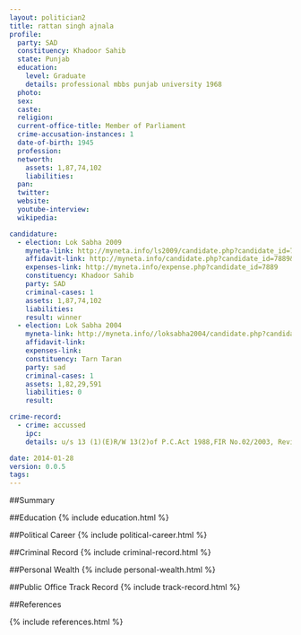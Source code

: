 ```yaml
---
layout: politician2
title: rattan singh ajnala
profile: 
  party: SAD
  constituency: Khadoor Sahib
  state: Punjab
  education: 
    level: Graduate
    details: professional mbbs punjab university 1968
  photo: 
  sex: 
  caste: 
  religion: 
  current-office-title: Member of Parliament
  crime-accusation-instances: 1
  date-of-birth: 1945
  profession: 
  networth: 
    assets: 1,87,74,102
    liabilities: 
  pan: 
  twitter: 
  website: 
  youtube-interview: 
  wikipedia: 

candidature: 
  - election: Lok Sabha 2009
    myneta-link: http://myneta.info/ls2009/candidate.php?candidate_id=7889
    affidavit-link: http://myneta.info/candidate.php?candidate_id=7889&scan=original
    expenses-link: http://myneta.info/expense.php?candidate_id=7889
    constituency: Khadoor Sahib 
    party: SAD
    criminal-cases: 1
    assets: 1,87,74,102
    liabilities: 
    result: winner 
  - election: Lok Sabha 2004
    myneta-link: http://myneta.info//loksabha2004/candidate.php?candidate_id=3108
    affidavit-link: 
    expenses-link: 
    constituency: Tarn Taran 
    party: sad
    criminal-cases: 1
    assets: 1,82,29,591
    liabilities: 0
    result:  

crime-record: 
  - crime: accussed
    ipc: 
    details: u/s 13 (1)(E)R/W 13(2)of P.C.Act 1988,FIR No.02/2003, Revision No 913 of 2009 pending before High Court. 

date: 2014-01-28
version: 0.0.5
tags: 
---
```

##Summary


##Education
{% include education.html %}


##Political Career
{% include political-career.html %}


##Criminal Record
{% include criminal-record.html %}


##Personal Wealth
{% include personal-wealth.html %}


##Public Office Track Record
{% include track-record.html %}


##References


{% include references.html %}